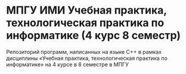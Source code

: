 # МПГУ ИМИ Учебная практика, технологическая практика по информатике (4 курс 8 семестр)
Репозиторий программ, написанных на языке C++ в рамках дисциплины «Учебная практика, технологическая практика по информатике» на 4 курсе в 8 семестре в МПГУ